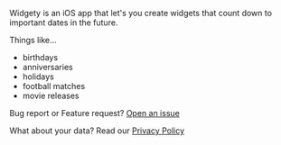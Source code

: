 Widgety is an iOS app that let's you create widgets that count down to important dates in the future.

Things like...

- birthdays
- anniversaries
- holidays
- football matches
- movie releases

Bug report or Feature request? [Open an issue](https://github.com/agawley/agawley.github.io/issues/new)

What about your data? Read our [Privacy Policy](privacy.md)
